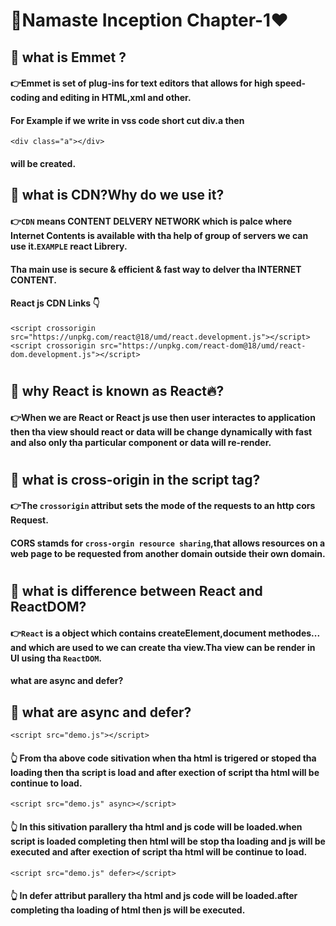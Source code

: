 # 🚀Namaste Inception Chapter-1❤️

## 🤔 what is Emmet ?
#### 👉Emmet is set of plug-ins for text editors that allows for high speed-coding  and editing in HTML,xml and other.
#### For Example if we write in vss code short cut div.a then 
```
<div class="a"></div>
```
#### will be created.
## 🤔 what is  CDN?Why do we use it?
#### 👉`CDN` means CONTENT DELVERY NETWORK which is palce where Internet Contents is available with tha help of group of servers we can use it.`EXAMPLE` react Librery.
#### Tha main use is secure & efficient & fast way to delver tha INTERNET CONTENT.
#### React js CDN Links 👇
```
<script crossorigin src="https://unpkg.com/react@18/umd/react.development.js"></script>
<script crossorigin src="https://unpkg.com/react-dom@18/umd/react-dom.development.js"></script>
``` 
#
## 🤔 why React is known as React🔥?
#### 👉When we are React or React js use then user interactes to application then tha view should react or data will be change dynamically with fast and also only tha particular component or data will re-render.
#
## 🤔 what is cross-origin in the script tag?
#### 👉The `crossorigin` attribut sets the mode of the requests to an http cors Request.
#### CORS stamds for `cross-orgin resource sharing`,that allows resources on a web page to be requested from another domain outside their own domain. 
#
## 🤔 what is difference between React and ReactDOM?
#### 👉`React` is a object which contains createElement,document methodes... and which are used to we can create tha view.Tha view can be render in UI using tha `ReactDOM`.
#### what are async and defer? 
## 🤔 what are async and defer?
```<script src="demo.js"></script>```
#### 👆 From tha above code sitivation when tha html is trigered or stoped tha loading then tha script is load and after exection of script tha html will be continue to load.
```<script src="demo.js" async></script>```
#### 👆 In this sitivation parallery tha html and js code will be loaded.when script is loaded completing then html will be stop tha loading and js will be executed and after exection of script tha html will be continue to load.
```<script src="demo.js" defer></script>```
#### 👆 In defer attribut parallery tha html and js code will be loaded.after completing tha loading of html then js will be executed.